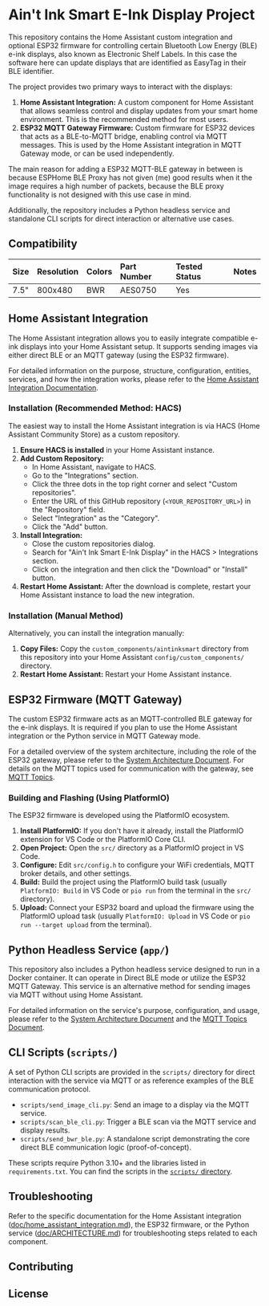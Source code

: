 # Ain't Ink Smart E-Ink Display Project

This repository contains the Home Assistant custom integration and optional ESP32 firmware for controlling certain Bluetooth Low Energy (BLE) e-ink displays, also known as Electronic Shelf Labels. In this case the software here can update displays that are identified as EasyTag in their BLE identifier. 

The project provides two primary ways to interact with the displays:

1.  **Home Assistant Integration:** A custom component for Home Assistant that allows seamless control and display updates from your smart home environment. This is the recommended method for most users.
2.  **ESP32 MQTT Gateway Firmware:** Custom firmware for ESP32 devices that acts as a BLE-to-MQTT bridge, enabling control via MQTT messages. This is used by the Home Assistant integration in MQTT Gateway mode, or can be used independently.

The main reason for adding a ESP32 MQTT-BLE gateway in between is because ESPHome BLE Proxy has not given (me) good results when it the image requires a high number of packets, because the BLE proxy functionality is not designed with this use case in mind. 

Additionally, the repository includes a Python headless service and standalone CLI scripts for direct interaction or alternative use cases.

## Compatibility

| Size  | Resolution | Colors | Part Number | Tested Status | Notes |
| :---- | :--------- | :----- | :---------- | :------------ | :---- |
| 7.5"  | 800x480    | BWR    | AES0750     | Yes           |       |


## Home Assistant Integration

The Home Assistant integration allows you to easily integrate compatible e-ink displays into your Home Assistant setup. It supports sending images via either direct BLE or an MQTT gateway (using the ESP32 firmware).

For detailed information on the purpose, structure, configuration, entities, services, and how the integration works, please refer to the [Home Assistant Integration Documentation](doc/home_assistant_integration.md).

### Installation (Recommended Method: HACS)

The easiest way to install the Home Assistant integration is via HACS (Home Assistant Community Store) as a custom repository.

1.  **Ensure HACS is installed** in your Home Assistant instance.
2.  **Add Custom Repository:**
    *   In Home Assistant, navigate to HACS.
    *   Go to the "Integrations" section.
    *   Click the three dots in the top right corner and select "Custom repositories".
    *   Enter the URL of this GitHub repository (`<YOUR_REPOSITORY_URL>`) in the "Repository" field.
    *   Select "Integration" as the "Category".
    *   Click the "Add" button.
3.  **Install Integration:**
    *   Close the custom repositories dialog.
    *   Search for "Ain't Ink Smart E-Ink Display" in the HACS > Integrations section.
    *   Click on the integration and then click the "Download" or "Install" button.
4.  **Restart Home Assistant:** After the download is complete, restart your Home Assistant instance to load the new integration.

### Installation (Manual Method)

Alternatively, you can install the integration manually:

1.  **Copy Files:** Copy the `custom_components/aintinksmart` directory from this repository into your Home Assistant `config/custom_components/` directory.
2.  **Restart Home Assistant:** Restart your Home Assistant instance.

## ESP32 Firmware (MQTT Gateway)

The custom ESP32 firmware acts as an MQTT-controlled BLE gateway for the e-ink displays. It is required if you plan to use the Home Assistant integration or the Python service in MQTT Gateway mode.

For a detailed overview of the system architecture, including the role of the ESP32 gateway, please refer to the [System Architecture Document](doc/ARCHITECTURE.md). For details on the MQTT topics used for communication with the gateway, see [MQTT Topics](doc/mqtt_topics.md).

### Building and Flashing (Using PlatformIO)

The ESP32 firmware is developed using the PlatformIO ecosystem.

1.  **Install PlatformIO:** If you don't have it already, install the PlatformIO extension for VS Code or the PlatformIO Core CLI.
2.  **Open Project:** Open the `src/` directory as a PlatformIO project in VS Code.
3.  **Configure:** Edit `src/config.h` to configure your WiFi credentials, MQTT broker details, and other settings.
4.  **Build:** Build the project using the PlatformIO build task (usually `PlatformIO: Build` in VS Code or `pio run` from the terminal in the `src/` directory).
5.  **Upload:** Connect your ESP32 board and upload the firmware using the PlatformIO upload task (usually `PlatformIO: Upload` in VS Code or `pio run --target upload` from the terminal).

## Python Headless Service (`app/`)

This repository also includes a Python headless service designed to run in a Docker container. It can operate in Direct BLE mode or utilize the ESP32 MQTT Gateway. This service is an alternative method for sending images via MQTT without using Home Assistant.

For detailed information on the service's purpose, configuration, and usage, please refer to the [System Architecture Document](doc/ARCHITECTURE.md) and the [MQTT Topics Document](doc/mqtt_topics.md).

## CLI Scripts (`scripts/`)

A set of Python CLI scripts are provided in the `scripts/` directory for direct interaction with the service via MQTT or as reference examples of the BLE communication protocol.

*   `scripts/send_image_cli.py`: Send an image to a display via the MQTT service.
*   `scripts/scan_ble_cli.py`: Trigger a BLE scan via the MQTT service and display results.
*   `scripts/send_bwr_ble.py`: A standalone script demonstrating the core direct BLE communication logic (proof-of-concept).

These scripts require Python 3.10+ and the libraries listed in `requirements.txt`. You can find the scripts in the [`scripts/` directory](scripts/).


## Troubleshooting

Refer to the specific documentation for the Home Assistant integration ([doc/home_assistant_integration.md](doc/home_assistant_integration.md)), the ESP32 firmware, or the Python service ([doc/ARCHITECTURE.md](doc/ARCHITECTURE.md)) for troubleshooting steps related to each component.

## Contributing

## License